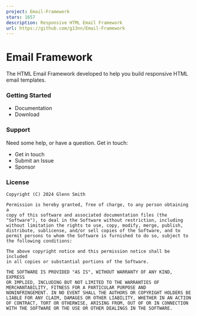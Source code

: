 ```yaml
---
project: Email-Framework
stars: 1657
description: Responsive HTML Email Framework
url: https://github.com/g13nn/Email-Framework
---
```


Email Framework
===============

The HTML Email Framework developed to help you build responsive HTML email templates.

### Getting Started

-   Documentation
-   Download

### Support

Need some help, or have a question. Get in touch:

-   Get in touch
-   Submit an Issue
-   Sponsor

### License

```
Copyright (C) 2024 Glenn Smith

Permission is hereby granted, free of charge, to any person obtaining a
copy of this software and associated documentation files (the
"Software"), to deal in the Software without restriction, including
without limitation the rights to use, copy, modify, merge, publish,
distribute, sublicense, and/or sell copies of the Software, and to
permit persons to whom the Software is furnished to do so, subject to
the following conditions:

The above copyright notice and this permission notice shall be included
in all copies or substantial portions of the Software.

THE SOFTWARE IS PROVIDED "AS IS", WITHOUT WARRANTY OF ANY KIND, EXPRESS
OR IMPLIED, INCLUDING BUT NOT LIMITED TO THE WARRANTIES OF
MERCHANTABILITY, FITNESS FOR A PARTICULAR PURPOSE AND
NONINFRINGEMENT. IN NO EVENT SHALL THE AUTHORS OR COPYRIGHT HOLDERS BE
LIABLE FOR ANY CLAIM, DAMAGES OR OTHER LIABILITY, WHETHER IN AN ACTION
OF CONTRACT, TORT OR OTHERWISE, ARISING FROM, OUT OF OR IN CONNECTION
WITH THE SOFTWARE OR THE USE OR OTHER DEALINGS IN THE SOFTWARE.
```
